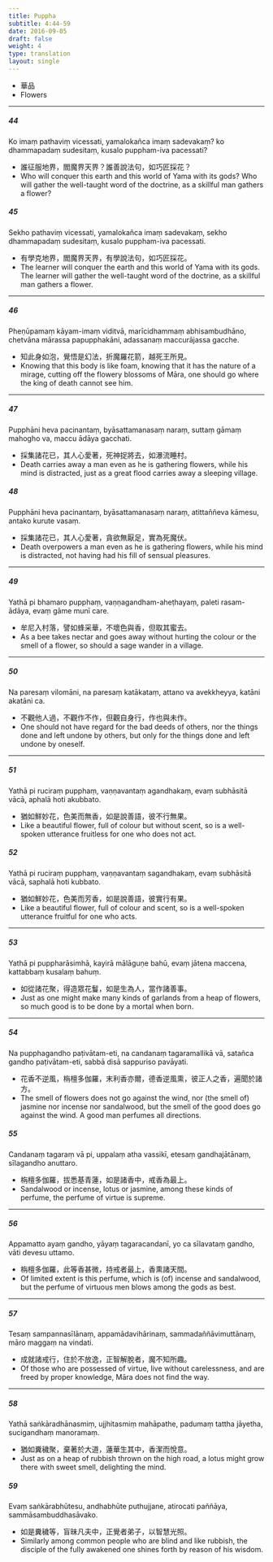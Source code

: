 ```yaml
---
title: Puppha
subtitle: 4:44-59
date: 2016-09-05
draft: false
weight: 4
type: translation
layout: single
---
```


- 華品
- Flowers

---

##### 44

Ko imaṃ pathaviṃ vicessati, yamalokañca imaṃ sadevakaṃ? ko dhammapadaṃ sudesitaṃ, kusalo puppham-iva pacessati?

- 誰征服地界，閻魔界天界？誰善說法句，如巧匠採花？
- Who will conquer this earth and this world of Yama with its gods? Who will gather the well-taught word of the doctrine, as a skillful man gathers a flower?

##### 45

Sekho pathaviṃ vicessati, yamalokañca imaṃ sadevakaṃ, sekho dhammapadaṃ sudesitaṃ, kusalo puppham-iva pacessati.

- 有學克地界，閻魔界天界，有學說法句，如巧匠採花。
- The learner will conquer the earth and this world of Yama with its gods. The learner will gather the well-taught word of the doctrine, as a skillful man gathers a flower.

---

##### 46

Pheṇūpamaṃ kāyam-imaṃ viditvā, marīcidhammaṃ abhisambudhāno, chetvāna mārassa papupphakāni, adassanaṃ maccurājassa gacche.

- 知此身如泡，覺悟是幻法，折魔羅花箭，越死王所見。
- Knowing that this body is like foam, knowing that it has the nature of a mirage, cutting off the flowery blossoms of Māra, one should go where the king of death cannot see him.

---

##### 47

Pupphāni heva pacinantaṃ, byāsattamanasaṃ naraṃ, suttaṃ gāmaṃ mahogho va, maccu ādāya gacchati.

- 採集諸花已，其人心愛著，死神捉將去，如瀑流睡村。
- Death carries away a man even as he is gathering flowers, while his mind is distracted, just as a great flood carries away a sleeping village.

##### 48

Pupphāni heva pacinantaṃ, byāsattamanasaṃ naraṃ, atittaññeva kāmesu, antako kurute vasaṃ.

- 採集諸花已，其人心愛著，貪欲無厭足，實為死魔伏。
- Death overpowers a man even as he is gathering flowers, while his mind is distracted, not having had his fill of sensual pleasures.

---

##### 49

Yathā pi bhamaro pupphaṃ, vaṇṇagandham-aheṭhayaṃ, paleti rasam-ādāya, evaṃ gāme munī care.

- 牟尼入村落，譬如蜂采華，不壞色與香，但取其蜜去。
- As a bee takes nectar and goes away without hurting the colour or the smell of a flower, so should a sage wander in a village.

---

##### 50

Na paresaṃ vilomāni, na paresaṃ katākataṃ, attano va avekkheyya, katāni akatāni ca.

- 不觀他人過，不觀作不作，但觀自身行，作也與未作。
- One should not have regard for the bad deeds of others, nor the things done and left undone by others, but only for the things done and left undone by oneself.

---

##### 51

Yathā pi ruciraṃ pupphaṃ, vaṇṇavantaṃ agandhakaṃ, evaṃ subhāsitā vācā, aphalā hoti akubbato.

- 猶如鮮妙花，色美而無香，如是說善語，彼不行無果。
- Like a beautiful flower, full of colour but without scent, so is a well-spoken utterance fruitless for one who does not act.

##### 52

Yathā pi ruciraṃ pupphaṃ, vaṇṇavantaṃ sagandhakaṃ, evaṃ subhāsitā vācā, saphalā hoti kubbato.

- 猶如鮮妙花，色美而芳香，如是說善語，彼實行有果。
- Like a beautiful flower, full of colour and scent, so is a well-spoken utterance fruitful for one who acts.

---

##### 53

Yathā pi puppharāsimhā, kayirā mālāguṇe bahū, evaṃ jātena maccena, kattabbaṃ kusalaṃ bahuṃ.

- 如從諸花聚，得造眾花鬘，如是生為人，當作諸善事。
- Just as one might make many kinds of garlands from a heap of flowers, so much good is to be done by a mortal when born.

---

##### 54

Na pupphagandho paṭivātam-eti, na candanaṃ tagaramallikā vā, satañca gandho paṭivātam-eti, sabbā disā sappuriso pavāyati.

- 花香不逆風，栴檀多伽羅，末利香亦爾，德香逆風熏，彼正人之香，遍聞於諸方。
- The smell of flowers does not go against the wind, nor (the smell of) jasmine nor incense nor sandalwood, but the smell of the good does go against the wind. A good man perfumes all directions.

##### 55

Candanaṃ tagaraṃ vā pi, uppalaṃ atha vassikī, etesaṃ gandhajātānaṃ, sīlagandho anuttaro.

- 栴檀多伽羅，拔悉基青蓮，如是諸香中，戒香為最上。
- Sandalwood or incense, lotus or jasmine, among these kinds of perfume, the perfume of virtue is supreme.

---

##### 56

Appamatto ayaṃ gandho, yāyaṃ tagaracandanī, yo ca sīlavataṃ gandho, vāti devesu uttamo.

- 栴檀多伽羅，此等香甚微，持戒者最上，香熏諸天間。
- Of limited extent is this perfume, which is (of) incense and sandalwood, but the perfume of virtuous men blows among the gods as best.

---

##### 57

Tesaṃ sampannasīlānaṃ, appamādavihārinaṃ, sammadaññāvimuttānaṃ, māro maggaṃ na vindati.

- 成就諸戒行，住於不放逸，正智解脫者，魔不知所趣。
- Of those who are possessed of virtue, live without carelessness, and are freed by proper knowledge, Māra does not find the way.

---

##### 58

Yathā saṅkāradhānasmiṃ, ujjhitasmiṃ mahāpathe, padumaṃ tattha jāyetha, sucigandhaṃ manoramaṃ.

- 猶如糞穢聚，棄著於大道，蓮華生其中，香潔而悅意。
- Just as on a heap of rubbish thrown on the high road, a lotus might grow there with sweet smell, delighting the mind.

##### 59

Evaṃ saṅkārabhūtesu, andhabhūte puthujjane, atirocati paññāya, sammāsambuddhasāvako.

- 如是糞穢等，盲昧凡夫中，正覺者弟子，以智慧光照。
- Similarly among common people who are blind and like rubbish, the disciple of the fully awakened one shines forth by reason of his wisdom.
